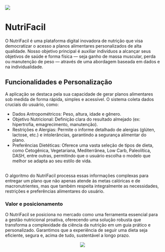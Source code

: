 <img src="https://i.imgur.com/aXnvTUT.png"/>


# NutriFacil

<p>
  
O NutriFacil é uma plataforma digital inovadora de nutrição que visa democratizar o acesso a planos alimentares personalizados de alta qualidade. Nosso objetivo principal é auxiliar indivíduos a alcançar seus objetivos de saúde e forma física — seja ganho de massa muscular, perda ou manutenção de peso — através de uma abordagem baseada em dados e na individualidade.
</p>

<h2> Funcionalidades e Personalização </h2>

<p>
  
  A aplicação se destaca pela sua capacidade de gerar planos alimentares sob medida de forma rápida, simples e acessível. O sistema coleta dados cruciais do usuário, como:
  - Dados Antropométricos: Peso, altura, idade e gênero.
  - Objetivo Nutricional: Definição clara do resultado almejado (ex: hipertrofia, emagrecimento, manutenção).
  - Restrições e Alergias: Permite o informe detalhado de alergias (glúten, lactose, etc.) e intolerâncias, garantindo a segurança alimentar do plano.
  - Preferências Dietéticas: Oferece uma vasta seleção de tipos de dieta, como Cetogênica, Vegetariana, Mediterrânea, Low Carb, Paleolítica, DASH, entre outras, permitindo que o usuário escolha o modelo que melhor se adapta ao seu estilo de vida.
<br/>
O algoritmo do NutriFacil processa essas informações complexas para entregar um plano que não apenas atende às metas calóricas e de macronutrientes, mas que também respeita integralmente as necessidades, restrições e preferências alimentares do usuário.
</p>


<h3> Valor e posicionamento</h3>

<p>
  
  O NutriFacil se posiciona no mercado como uma ferramenta essencial para a gestão nutricional proativa, oferecendo uma solução robusta que transforma a complexidade da ciência da nutrição em um guia prático e personalizado. Garantimos que a experiência de seguir uma dieta seja eficiente, segura e, acima de tudo, sustentável a longo prazo.
</p>

<div align=center>

<img src="https://media1.giphy.com/media/v1.Y2lkPTc5MGI3NjExaHRlaTBiODN0bHdhNTVzNG5jOW8xdWY3bWgxMWNqajc4M3lkeXV3YSZlcD12MV9pbnRlcm5hbF9naWZfYnlfaWQmY3Q9cw/kcILZOcvgMzXgr4TJx/giphy.gif"/>
</div>
